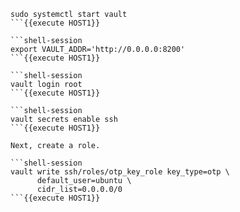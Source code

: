 ```shell-session
sudo systemctl start vault
```{{execute HOST1}}

```shell-session
export VAULT_ADDR='http://0.0.0.0:8200'
```{{execute HOST1}}

```shell-session
vault login root
```{{execute HOST1}}

```shell-session
vault secrets enable ssh
```{{execute HOST1}}

Next, create a role.

```shell-session
vault write ssh/roles/otp_key_role key_type=otp \
      default_user=ubuntu \
      cidr_list=0.0.0.0/0
```{{execute HOST1}}


